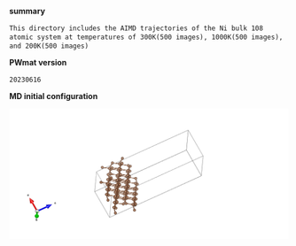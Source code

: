 **summary**
    
    This directory includes the AIMD trajectories of the Ni bulk 108 atomic system at temperatures of 300K(500 images), 1000K(500 images), and 200K(500 images)

**PWmat version** 
    
    20230616


**MD initial configuration**

![](/C/POSCAR.png)



